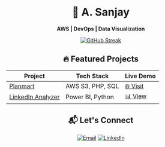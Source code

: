 <div align="center">
  
# 🚀 A. Sanjay

**AWS | DevOps | Data Visualization**

[![GitHub Streak](https://streak-stats.demolab.com?user=sanjay302002&theme=dark)](https://git.io/streak-stats)
  
## 🔥 Featured Projects

| Project | Tech Stack | Live Demo |
|---------|------------|-----------|
| [Planmart](https://github.com/sanjay302002/Planmart-) | AWS S3, PHP, SQL | [🌐 Visit](https://sanjay302002.github.io/Planmart-/) |
| [LinkedIn Analyzer](https://github.com/sanjay302002/Linked-In-Analysis-till-2023) | Power BI, Python | [📊 View](https://sanjay302002.github.io/Linked-In-Analysis-till-2023/) |

## 📬 Let's Connect
[![Email](https://img.shields.io/badge/📧_Email-D14836?style=flat-square&logo=gmail)](mailto:sanjay.a2022cce@sece.ac.in)
[![LinkedIn](https://img.shields.io/badge/🔗_LinkedIn-0A66C2?style=flat-square&logo=linkedin)](https://linkedin.com/in/a-sanjay-98596622a)

</div>
